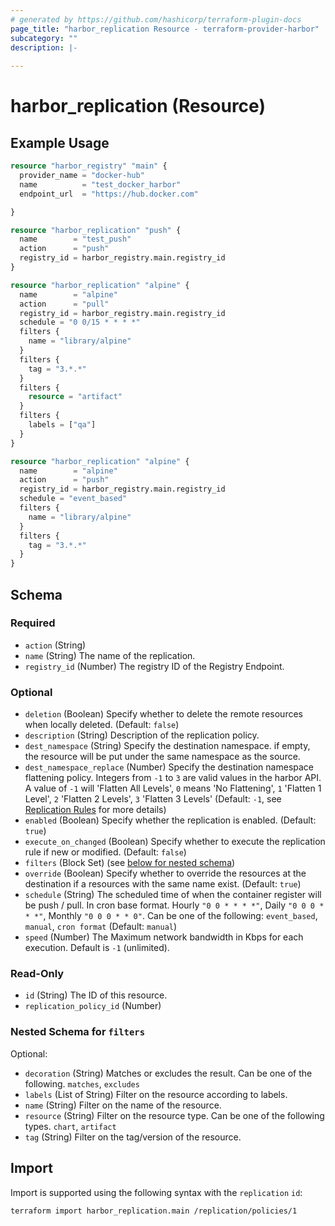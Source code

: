 ```yaml
---
# generated by https://github.com/hashicorp/terraform-plugin-docs
page_title: "harbor_replication Resource - terraform-provider-harbor"
subcategory: ""
description: |-
  
---
```


# harbor_replication (Resource)

<!-- schema generated by tfplugindocs -->

## Example Usage

```terraform
resource "harbor_registry" "main" {
  provider_name = "docker-hub"
  name          = "test_docker_harbor"
  endpoint_url  = "https://hub.docker.com"

}

resource "harbor_replication" "push" {
  name        = "test_push"
  action      = "push"
  registry_id = harbor_registry.main.registry_id
}

resource "harbor_replication" "alpine" {
  name        = "alpine"
  action      = "pull"
  registry_id = harbor_registry.main.registry_id
  schedule = "0 0/15 * * * *"
  filters {
    name = "library/alpine"
  }
  filters {
    tag = "3.*.*"
  }
  filters {
    resource = "artifact"
  }
  filters {
    labels = ["qa"]
  }
}

resource "harbor_replication" "alpine" {
  name        = "alpine"
  action      = "push"
  registry_id = harbor_registry.main.registry_id
  schedule = "event_based"
  filters {
    name = "library/alpine"
  }
  filters {
    tag = "3.*.*"
  }
}
```

## Schema

### Required

- `action` (String)
- `name` (String) The name of the replication.
- `registry_id` (Number) The registry ID of the Registry Endpoint.

### Optional

- `deletion` (Boolean) Specify whether to delete the remote resources when locally deleted. (Default: `false`)
- `description` (String) Description of the replication policy.
- `dest_namespace` (String) Specify the destination namespace. if empty, the resource will be put under the same namespace as the source.
- `dest_namespace_replace` (Number) Specify the destination namespace flattening policy. Integers from `-1` to `3` are valid values in the harbor API. A value of `-1` will 'Flatten All Levels', `0` means 'No Flattening', `1` 'Flatten 1 Level', `2` 'Flatten 2 Levels', `3` 'Flatten 3 Levels' (Default: `-1`, see [Replication Rules](https://goharbor.io/docs/latest/administration/configuring-replication/create-replication-rules/) for more details)
- `enabled` (Boolean) Specify whether the replication is enabled. (Default: `true`)
- `execute_on_changed` (Boolean) Specify whether to execute the replication rule if new or modified. (Default: `false`)
- `filters` (Block Set) (see [below for nested schema](#nestedblock--filters))
- `override` (Boolean) Specify whether to override the resources at the destination if a resources with the same name exist. (Default: `true`)
- `schedule` (String) The scheduled time of when the container register will be push / pull. In cron base format. Hourly `"0 0 * * * *"`, Daily `"0 0 0 * * *"`, Monthly `"0 0 0 * * 0"`. Can be one of the following: `event_based`, `manual`, `cron format` (Default: `manual`)
- `speed` (Number) The Maximum network bandwidth in Kbps for each execution. Default is `-1` (unlimited).

### Read-Only

- `id` (String) The ID of this resource.
- `replication_policy_id` (Number)

<a id="nestedblock--filters"></a>

### Nested Schema for `filters`

Optional:

- `decoration` (String) Matches or excludes the result. Can be one of the following. `matches`, `excludes`
- `labels` (List of String) Filter on the resource according to labels.
- `name` (String) Filter on the name of the resource.
- `resource` (String) Filter on the resource type. Can be one of the following types. `chart`, `artifact`
- `tag` (String) Filter on the tag/version of the resource.

## Import
Import is supported using the following syntax with the `replication` `id`:

```shell
terraform import harbor_replication.main /replication/policies/1
```
